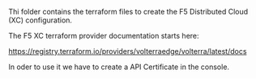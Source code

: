 Thi folder contains the terraform files to create the F5 Distributed Cloud (XC) configuration.

The F5 XC terraform provider documentation starts here:

https://registry.terraform.io/providers/volterraedge/volterra/latest/docs

In oder to use it we have to create a API Certificate in the console.

